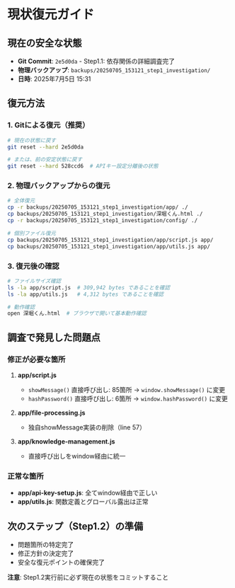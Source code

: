 # 現状復元ガイド

## 現在の安全な状態
- **Git Commit**: `2e5d0da` - Step1.1: 依存関係の詳細調査完了
- **物理バックアップ**: `backups/20250705_153121_step1_investigation/`
- **日時**: 2025年7月5日 15:31

## 復元方法

### 1. Gitによる復元（推奨）
```bash
# 現在の状態に戻す
git reset --hard 2e5d0da

# または、前の安定状態に戻す
git reset --hard 528ccd6  # APIキー設定分離後の状態
```

### 2. 物理バックアップからの復元
```bash
# 全体復元
cp -r backups/20250705_153121_step1_investigation/app/ ./
cp backups/20250705_153121_step1_investigation/深堀くん.html ./
cp -r backups/20250705_153121_step1_investigation/config/ ./

# 個別ファイル復元
cp backups/20250705_153121_step1_investigation/app/script.js app/
cp backups/20250705_153121_step1_investigation/app/utils.js app/
```

### 3. 復元後の確認
```bash
# ファイルサイズ確認
ls -la app/script.js  # 309,942 bytes であることを確認
ls -la app/utils.js   # 4,312 bytes であることを確認

# 動作確認
open 深堀くん.html  # ブラウザで開いて基本動作確認
```

## 調査で発見した問題点

### 修正が必要な箇所
1. **app/script.js**
   - `showMessage()` 直接呼び出し: 85箇所 → `window.showMessage()` に変更
   - `hashPassword()` 直接呼び出し: 6箇所 → `window.hashPassword()` に変更

2. **app/file-processing.js**
   - 独自showMessage実装の削除（line 57）

3. **app/knowledge-management.js**
   - 直接呼び出しをwindow経由に統一

### 正常な箇所
- **app/api-key-setup.js**: 全てwindow経由で正しい
- **app/utils.js**: 関数定義とグローバル露出は正常

## 次のステップ（Step1.2）の準備
- 問題箇所の特定完了
- 修正方針の決定完了
- 安全な復元ポイントの確保完了

**注意**: Step1.2実行前に必ず現在の状態をコミットすること 